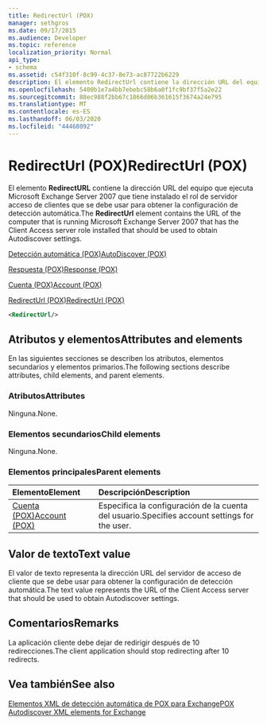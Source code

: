 ```yaml
---
title: RedirectUrl (POX)
manager: sethgros
ms.date: 09/17/2015
ms.audience: Developer
ms.topic: reference
localization_priority: Normal
api_type:
- schema
ms.assetid: c54f310f-8c99-4c37-8e73-ac87722b6229
description: El elemento RedirectUrl contiene la dirección URL del equipo que ejecuta Microsoft Exchange Server 2007 que tiene instalado el rol de servidor acceso de clientes que se debe usar para obtener la configuración de detección automática.
ms.openlocfilehash: 5400b1e7a4bb7ebebc58b6a0f1fc9bf37f5a2e22
ms.sourcegitcommit: 88ec988f2bb67c1866d06b361615f3674a24e795
ms.translationtype: MT
ms.contentlocale: es-ES
ms.lasthandoff: 06/03/2020
ms.locfileid: "44468092"
---
```

# <a name="redirecturl-pox"></a><span data-ttu-id="01f34-103">RedirectUrl (POX)</span><span class="sxs-lookup"><span data-stu-id="01f34-103">RedirectUrl (POX)</span></span>

<span data-ttu-id="01f34-104">El elemento **RedirectURL** contiene la dirección URL del equipo que ejecuta Microsoft Exchange Server 2007 que tiene instalado el rol de servidor acceso de clientes que se debe usar para obtener la configuración de detección automática.</span><span class="sxs-lookup"><span data-stu-id="01f34-104">The **RedirectUrl** element contains the URL of the computer that is running Microsoft Exchange Server 2007 that has the Client Access server role installed that should be used to obtain Autodiscover settings.</span></span> 
  
[<span data-ttu-id="01f34-105">Detección automática (POX)</span><span class="sxs-lookup"><span data-stu-id="01f34-105">AutoDiscover (POX)</span></span>](autodiscover-pox.md)
  
[<span data-ttu-id="01f34-106">Respuesta (POX)</span><span class="sxs-lookup"><span data-stu-id="01f34-106">Response (POX)</span></span>](response-pox.md)
  
[<span data-ttu-id="01f34-107">Cuenta (POX)</span><span class="sxs-lookup"><span data-stu-id="01f34-107">Account (POX)</span></span>](account-pox.md)
  
[<span data-ttu-id="01f34-108">RedirectUrl (POX)</span><span class="sxs-lookup"><span data-stu-id="01f34-108">RedirectUrl (POX)</span></span>](redirecturl-pox.md)
  
```xml
<RedirectUrl/>
```

## <a name="attributes-and-elements"></a><span data-ttu-id="01f34-109">Atributos y elementos</span><span class="sxs-lookup"><span data-stu-id="01f34-109">Attributes and elements</span></span>

<span data-ttu-id="01f34-110">En las siguientes secciones se describen los atributos, elementos secundarios y elementos primarios.</span><span class="sxs-lookup"><span data-stu-id="01f34-110">The following sections describe attributes, child elements, and parent elements.</span></span>
  
### <a name="attributes"></a><span data-ttu-id="01f34-111">Atributos</span><span class="sxs-lookup"><span data-stu-id="01f34-111">Attributes</span></span>

<span data-ttu-id="01f34-112">Ninguna.</span><span class="sxs-lookup"><span data-stu-id="01f34-112">None.</span></span>
  
### <a name="child-elements"></a><span data-ttu-id="01f34-113">Elementos secundarios</span><span class="sxs-lookup"><span data-stu-id="01f34-113">Child elements</span></span>

<span data-ttu-id="01f34-114">Ninguna.</span><span class="sxs-lookup"><span data-stu-id="01f34-114">None.</span></span>
  
### <a name="parent-elements"></a><span data-ttu-id="01f34-115">Elementos principales</span><span class="sxs-lookup"><span data-stu-id="01f34-115">Parent elements</span></span>

|<span data-ttu-id="01f34-116">**Elemento**</span><span class="sxs-lookup"><span data-stu-id="01f34-116">**Element**</span></span>|<span data-ttu-id="01f34-117">**Descripción**</span><span class="sxs-lookup"><span data-stu-id="01f34-117">**Description**</span></span>|
|:-----|:-----|
|[<span data-ttu-id="01f34-118">Cuenta (POX)</span><span class="sxs-lookup"><span data-stu-id="01f34-118">Account (POX)</span></span>](account-pox.md) <br/> |<span data-ttu-id="01f34-119">Especifica la configuración de la cuenta del usuario.</span><span class="sxs-lookup"><span data-stu-id="01f34-119">Specifies account settings for the user.</span></span>  <br/> |
   
## <a name="text-value"></a><span data-ttu-id="01f34-120">Valor de texto</span><span class="sxs-lookup"><span data-stu-id="01f34-120">Text value</span></span>

<span data-ttu-id="01f34-121">El valor de texto representa la dirección URL del servidor de acceso de cliente que se debe usar para obtener la configuración de detección automática.</span><span class="sxs-lookup"><span data-stu-id="01f34-121">The text value represents the URL of the Client Access server that should be used to obtain Autodiscover settings.</span></span>
  
## <a name="remarks"></a><span data-ttu-id="01f34-122">Comentarios</span><span class="sxs-lookup"><span data-stu-id="01f34-122">Remarks</span></span>

<span data-ttu-id="01f34-123">La aplicación cliente debe dejar de redirigir después de 10 redirecciones.</span><span class="sxs-lookup"><span data-stu-id="01f34-123">The client application should stop redirecting after 10 redirects.</span></span>
  
## <a name="see-also"></a><span data-ttu-id="01f34-124">Vea también</span><span class="sxs-lookup"><span data-stu-id="01f34-124">See also</span></span>



[<span data-ttu-id="01f34-125">Elementos XML de detección automática de POX para Exchange</span><span class="sxs-lookup"><span data-stu-id="01f34-125">POX Autodiscover XML elements for Exchange</span></span>](pox-autodiscover-xml-elements-for-exchange.md)

